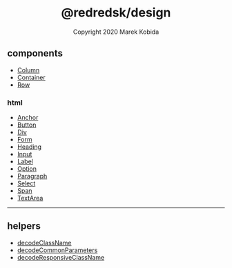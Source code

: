<h1 align="center">@redredsk/design</h1>
<p align="center">Copyright 2020 Marek Kobida</p>

## components

- [Column](private/components/Column.tsx)
- [Container](private/components/Container.tsx)
- [Row](private/components/Row.tsx)

### html

- [Anchor](private/components/html/Anchor.tsx)
- [Button](private/components/html/Button.tsx)
- [Div](private/components/html/Div.tsx)
- [Form](private/components/html/Form.tsx)
- [Heading](private/components/html/Heading.tsx)
- [Input](private/components/html/Input.tsx)
- [Label](private/components/html/Label.tsx)
- [Option](private/components/html/Option.tsx)
- [Paragraph](private/components/html/Paragraph.tsx)
- [Select](private/components/html/Select.tsx)
- [Span](private/components/html/Span.tsx)
- [TextArea](private/components/html/TextArea.tsx)

---

## helpers

- [decodeClassName](private/helpers/decodeClassName.ts)
- [decodeCommonParameters](private/helpers/decodeCommonParameters.ts)
- [decodeResponsiveClassName](private/helpers/decodeResponsiveClassName.ts)
